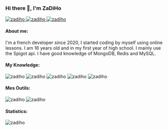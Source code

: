 ### Hi there 👋, I'm ZaDiHo

<p align="left"> <a href="https://twitter.com/pvst_tom" target="_blank" ><img src="https://img.shields.io/twitter/follow/pvst_tom?logo=twitter&style=for-the-badge" alt="zadiho" /> </a> 
<a href="https://github.com/ZaDiHo" target="_blank" ><img src="https://img.shields.io/badge/Azion-%23121011.svg?style=for-the-badge&logo=github&logoColor=white" alt="zadiho" /> </a>
<a href="https://discord.gg/cw3rxzVs" target="_blank" ><img src="https://img.shields.io/badge/project-%237289DA.svg?style=for-the-badge&logo=discord&logoColor=white" alt="zadiho" /> </a> </p>

<h4 align="left">About me:</h4>
I'm a french developer since 2020, I started coding by myself using online lessons. I am 16 years old and in my first year of high school. I mainly use the Spigot api. I have good knowledge of MongoDB, Redis and MySQL.

<h4 align="left">My Knowledge:</h4>
<p align="left"> 
  <img src="https://img.shields.io/badge/java-%23ED8B00.svg?style=for-the-badge&logo=java&logoColor=white" alt="zadiho" />
  <img src="https://img.shields.io/badge/MongoDB-%234ea94b.svg?style=for-the-badge&logo=mongodb&logoColor=white" alt="zadiho" />
  <img src="https://img.shields.io/badge/redis-%23DD0031.svg?style=for-the-badge&logo=redis&logoColor=white" alt="zadiho" />
  <img src="https://img.shields.io/badge/mysql-%2300f.svg?style=for-the-badge&logo=mysql&logoColor=white" alt="zadiho" />
  <img src="https://img.shields.io/badge/git-%23F05033.svg?style=for-the-badge&logo=git&logoColor=white" alt="zadiho" />
</p>


<h4 align="left">Mes Outils:</h4>
<p align="left"> 
  <img src="https://img.shields.io/badge/IntelliJIDEA-000000.svg?style=for-the-badge&logo=intellij-idea&logoColor=white" alt="zadiho" />
   <img src="https://img.shields.io/badge/Visual%20Studio-5C2D91.svg?style=for-the-badge&logo=visual-studio&logoColor=white" alt="zadiho" />
</p>
  
<h4 align="left">Statistics:</h4>
<p><img align="" src="https://github-readme-stats.vercel.app/api?username=zadiho&show_icons=true&theme=dark" alt="zadiho" /></p>
